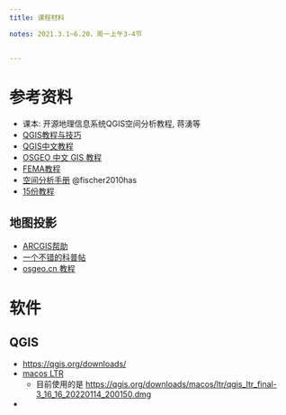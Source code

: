 ```yaml
---
title: 课程材料

notes: 2021.3.1~6.20，周一上午3-4节


---
```


# 参考资料

- 课本: 开源地理信息系统QGIS空间分析教程, 蒋湧等
- [QGIS教程与技巧](https://www.qgistutorials.com/en/index.html)
- [QGIS中文教程](https://www.osgeo.cn/qgis-tutorial/)
- [OSGEO 中文 GIS 教程](https://www.osgeo.cn/gis-tutorial/)
- [FEMA教程](https://emilms.fema.gov/is922/GISsummary.htm)
- [空间分析手册](zotero://select/library/items/7YI23LSG) @fischer2010has
- [15份教程](https://www.jianshu.com/p/f44a3b47241a)

## 地图投影

- [ARCGIS帮助](https://desktop.arcgis.com/zh-cn/arcmap/latest/map/projections/about-the-geoid-ellipsoid-spheroid-and-datum-and-h.htm)
- [一个不错的科普帖](https://www.pianshen.com/article/37771112614/)
- [osgeo.cn 教程](https://www.osgeo.cn/gis-tutorial/ch03-03/sec01-1.html)


# 软件

## QGIS

- https://qgis.org/downloads/
- [macos LTR](https://qgis.org/downloads/macos/ltr/)
  - 目前使用的是 https://qgis.org/downloads/macos/ltr/qgis_ltr_final-3_16_16_20220114_200150.dmg
- 